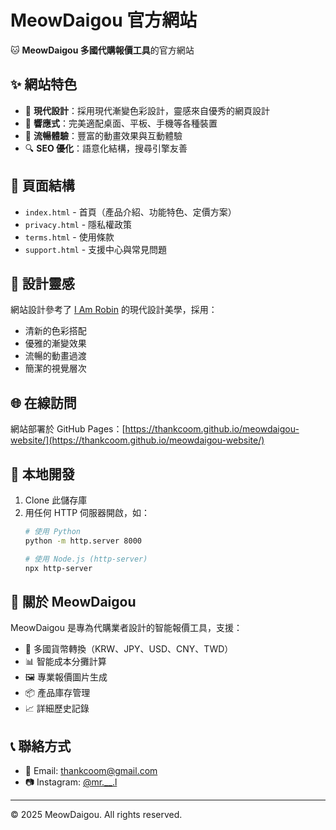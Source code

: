 # MeowDaigou 官方網站

🐱 **MeowDaigou 多國代購報價工具**的官方網站

## ✨ 網站特色

- 🎨 **現代設計**：採用現代漸變色彩設計，靈感來自優秀的網頁設計
- 📱 **響應式**：完美適配桌面、平板、手機等各種裝置
- 🚀 **流暢體驗**：豐富的動畫效果與互動體驗
- 🔍 **SEO 優化**：語意化結構，搜尋引擎友善

## 📄 頁面結構

- `index.html` - 首頁（產品介紹、功能特色、定價方案）
- `privacy.html` - 隱私權政策
- `terms.html` - 使用條款
- `support.html` - 支援中心與常見問題

## 🎯 設計靈感

網站設計參考了 [I Am Robin](https://www.iamrob.in/) 的現代設計美學，採用：

- 清新的色彩搭配
- 優雅的漸變效果
- 流暢的動畫過渡
- 簡潔的視覺層次

## 🌐 在線訪問

網站部署於 GitHub Pages：[https://thankcoom.github.io/meowdaigou-website/](https://thankcoom.github.io/meowdaigou-website/)

## 🚀 本地開發

1. Clone 此儲存庫
2. 用任何 HTTP 伺服器開啟，如：
   ```bash
   # 使用 Python
   python -m http.server 8000
   
   # 使用 Node.js (http-server)
   npx http-server
   ```

## 📱 關於 MeowDaigou

MeowDaigou 是專為代購業者設計的智能報價工具，支援：

- 💱 多國貨幣轉換（KRW、JPY、USD、CNY、TWD）
- 📊 智能成本分攤計算
- 🖼️ 專業報價圖片生成
- 📦 產品庫存管理
- 📈 詳細歷史記錄

## 📞 聯絡方式

- 📧 Email: thankcoom@gmail.com
- 📷 Instagram: [@mr.__.l](https://www.instagram.com/mr.__.l/)

---

© 2025 MeowDaigou. All rights reserved.